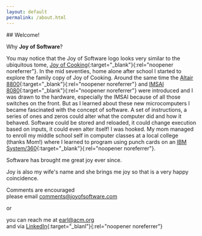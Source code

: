 ```yaml
---
layout: default
permalink: /about.html
---
```

<p></p>
## Welcome!

Why **Joy of Software**?

You may notice that the Joy of Software logo looks very similar to the ubiquitous tome, [Joy of Cooking](https://www.simonandschuster.com/p/joy-of-cooking){:target="_blank"}{:rel="noopener noreferrer"}. In the mid seventies, home alone after school I started to explore the family copy of Joy of Cooking. Around the same time the [Altair 8800](https://en.wikipedia.org/wiki/Altair_8800){:target="_blank"}{:rel="noopener noreferrer"} and [IMSAI 8080](https://en.wikipedia.org/wiki/IMSAI_8080){:target="_blank"}{:rel="noopener noreferrer"} were introduced and I was drawn to the hardware, especially the IMSAI because of all those switches on the front. But as I learned about these new microcomputers I became fascinated with the concept of software. A set of instructions, a series of ones and zeros could alter what the computer did and how it behaved. Software could be stored and reloaded, it could change execution based on inputs, it could even alter itself! I was hooked. My mom managed to enroll my middle school self in computer classes at a local college (thanks Mom!) where I learned to program using punch cards on an [IBM System/360](https://en.wikipedia.org/wiki/IBM_System/360){:target="_blank"}{:rel="noopener noreferrer"}.

Software has brought me great joy ever since.

Joy is also my wife's name and she brings me joy so that is a very happy coincidence. 

Comments are encouraged  
please email <comments@joyofsoftware.com>

or

you can reach me at <earl@acm.org>  
and via [LinkedIn](https://linkedin.com/in/earlchen){:target="_blanl"}{:rel="noopener noreferrer"}

<p></p>
